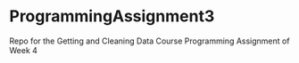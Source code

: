 # ProgrammingAssignment3
Repo for the Getting and Cleaning Data Course Programming Assignment of Week 4

